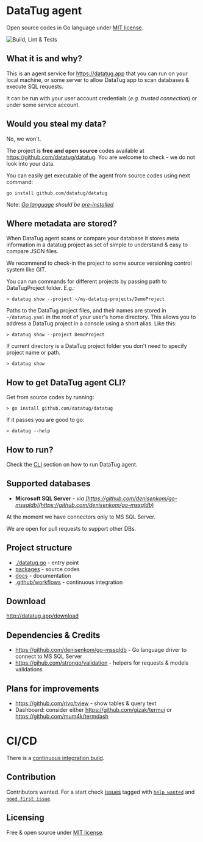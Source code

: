 # DataTug agent

Open source codes in Go language under [MIT license](./LICENSE).

![Build, Lint & Tests](https://github.com/datatug/datatug/workflows/Build/badge.svg)

## What it is and why?

This is an agent service for https://datatug.app that you can run on your local machine, or some server to allow DataTug
app to scan databases & execute SQL requests.

It can be run with your user account credentials (*e.g. trusted connection*) or under some service account.

## Would you steal my data?

No, we won't.

The project is **free and open source** codes available at https://github.com/datatug/datatug. You are welcome to check - we do not look into your data.

You can easily get executable of the agent from source codes using next command:
```
go install github.com/datatug/datatug
```
Note: _[Go language](https://golang.org/) should be [pre-installed](https://golang.org/dl/)_

## Where metadata are stored?

When DataTug agent scans or compare your database it stores meta information in a datatug project as set of simple to
understand & easy to compare JSON files.

We recommend to check-in the project to some source versioning control system like GIT.

You can run commands for different projects by passing path to DataTugProject folder. E.g.:
```
> datatug show --project ~/my-datatug-projects/DemoProject
```

Paths to the DataTug project files, and their names are stored in `~/datatug.yaml` in the root of your user's home directory.
This allows you to address a DataTug project in a console using a short alias. Like this:

```
> datatug show --project DemoProject
```

If current directory is a DataTug project folder you don't need to specify project name or path.

```
> datatug show
```

## How to get DataTug agent CLI?

Get from source codes by running:
```
> go install github.com/datatug/datatug
```
If it passes you are good to go:
```
> datatug --help
```

## How to run?

Check the [CLI](./packages/cli) section on how to run DataTug agent.

## Supported databases

- **Microsoft SQL Server** - *via [https://github.com/denisenkom/go-mssqldb](https://github.com/denisenkom/go-mssqldb)*

At the moment we have connectors only to MS SQL Server.

We are open for pull requests to support other DBs.

## Project structure

- [./datatug.go](datatug.go) - entry point
- [packages](packages) - source codes
- [docs](docs) - documentation
- [.github/workflows](.github/workflows) - continuous integration

## Download

http://datatug.app/download

## Dependencies & Credits

- https://github.com/denisenkom/go-mssqldb - Go language driver to connect to MS SQL Server
- https://gihub.com/strongo/validation - helpers for requests & models validations

## Plans for improvements

- https://github.com/rivo/tview - show tables & query text
- Dashboard: consider either https://github.com/gizak/termui or https://github.com/mum4k/termdash

# CI/CD

There is a [continuous integration build](docs/CI-CD.md).

## Contribution

Contributors wanted. For a start check [issues](https://github.com/datatug/datatug/issues)
tagged with [`help wanted`](https://github.com/datatug/datatug/labels/help%20wanted)
and [`good first issue`](https://github.com/datatug/datatug/labels/good%20first%20issue).

## Licensing

Free & open source under [MIT license](./LICENSE).
